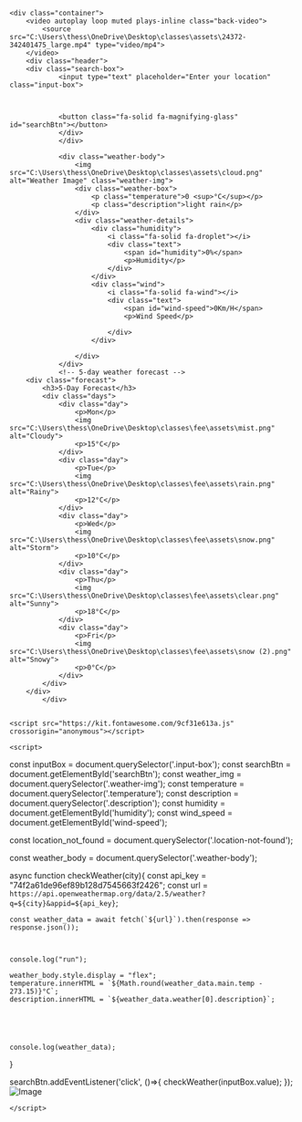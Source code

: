 <!DOCTYPE html>
<html lang="en">
<head>
    <meta charset="UTF-8">
    <meta http-equiv="X-UA-Compatible" content="IE=edge">
    <meta name="viewport" content="width=device-width, initial-scale=1.0">
    <title>Weather forecast app</title>
    <link rel="stylesheet" href="C:\Users\thess\OneDrive\Desktop\classes\fee\projectsyle.css">
</head>
<body>
    
    <div class="container">
        <video autoplay loop muted plays-inline class="back-video">
            <source src="C:\Users\thess\OneDrive\Desktop\classes\assets\24372-342401475_large.mp4" type="video/mp4">
        </video>
        <div class="header">
        <div class="search-box">
                <input type="text" placeholder="Enter your location" class="input-box">
           


                <button class="fa-solid fa-magnifying-glass" id="searchBtn"></button>
                </div>
                </div>
          
                <div class="weather-body">
                    <img src="C:\Users\thess\OneDrive\Desktop\classes\assets\cloud.png" alt="Weather Image" class="weather-img">
                    <div class="weather-box">
                        <p class="temperature">0 <sup>°C</sup></p>
                        <p class="description">light rain</p>
                    </div>
                    <div class="weather-details">
                        <div class="humidity">
                            <i class="fa-solid fa-droplet"></i>
                            <div class="text">
                                <span id="humidity">0%</span>
                                <p>Humidity</p>
                            </div>
                        </div>
                        <div class="wind">
                            <i class="fa-solid fa-wind"></i>
                            <div class="text">
                                <span id="wind-speed">0Km/H</span>
                                <p>Wind Speed</p>
                                
                            </div>
                        </div>
                      
                    </div>
                </div>
                <!-- 5-day weather forecast -->
        <div class="forecast">
            <h3>5-Day Forecast</h3>
            <div class="days">
                <div class="day">
                    <p>Mon</p>
                    <img src="C:\Users\thess\OneDrive\Desktop\classes\fee\assets\mist.png" alt="Cloudy">
                    <p>15°C</p>
                </div>
                <div class="day">
                    <p>Tue</p>
                    <img src="C:\Users\thess\OneDrive\Desktop\classes\fee\assets\rain.png" alt="Rainy">
                    <p>12°C</p>
                </div>
                <div class="day">
                    <p>Wed</p>
                    <img src="C:\Users\thess\OneDrive\Desktop\classes\fee\assets\snow.png" alt="Storm">
                    <p>10°C</p>
                </div>
                <div class="day">
                    <p>Thu</p>
                    <img src="C:\Users\thess\OneDrive\Desktop\classes\fee\assets\clear.png" alt="Sunny">
                    <p>18°C</p>
                </div>
                <div class="day">
                    <p>Fri</p>
                    <img src="C:\Users\thess\OneDrive\Desktop\classes\fee\assets\snow (2).png" alt="Snowy">
                    <p>0°C</p>
                </div>
            </div>
        </div>
            </div>
                
   
    <script src="https://kit.fontawesome.com/9cf31e613a.js" crossorigin="anonymous"></script>

    <script>
const inputBox = document.querySelector('.input-box');
const searchBtn = document.getElementById('searchBtn');
const weather_img = document.querySelector('.weather-img');
const temperature = document.querySelector('.temperature');
const description = document.querySelector('.description');
const humidity = document.getElementById('humidity');
const wind_speed = document.getElementById('wind-speed');

const location_not_found = document.querySelector('.location-not-found');

const weather_body = document.querySelector('.weather-body');


async function checkWeather(city){
    const api_key = "74f2a61de96ef89b128d7545663f2426";
    const url = `https://api.openweathermap.org/data/2.5/weather?q=${city}&appid=${api_key}`;

    const weather_data = await fetch(`${url}`).then(response => response.json());



    console.log("run");
    
    weather_body.style.display = "flex";
    temperature.innerHTML = `${Math.round(weather_data.main.temp - 273.15)}°C`;
    description.innerHTML = `${weather_data.weather[0].description}`;





    console.log(weather_data);
}


searchBtn.addEventListener('click', ()=>{
    checkWeather(inputBox.value);
});
![Image](https://github.com/user-attachments/assets/ef2e0c0a-6575-4478-a517-9a0f4aa5385d)


    </script>
</body>
</html>


